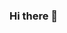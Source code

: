 ### Hi there 👋

<!--
**Pradeepsagarraj/Pradeepsagarraj** is a ✨ _special_ ✨ repository because its `README.md` (this file) appears on your GitHub profile.

I'm Full Stack Solution Architect The crossover between design and programming has always been of interest to me, I've been lucky enough to work alongside some talented teams on a number of high profile websites. I have a wide range of skills that include back-end development using open source technologies (NodeJs, Python), design (working closely with designers), front-end development (React, Angular9, ReactJs, HTML5, CSS3, Javascript, Responsive, UX), Server Administrator(AWS, GCP, Azure),database(MongoDB,cassendra,Mysql), CI/CD(Docker, kubernetes)

Visitor Count

🏆 Github Profile Trophy

Languages and Tools:

bootstrap c cassandra chartjs cplusplus css3 d3js django docker express flask git heroku html5 java javascript jenkins jest linux mariadb matlab mocha mongodb mysql nextjs nodejs oracle postgresql postman python react redis redux selenium spring tensorflow typescript webpack
<img width="663" alt="image" src="https://user-images.githubusercontent.com/113291983/192088098-08665626-6d95-428d-b3ef-0af60f90e151.png">
